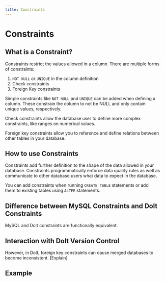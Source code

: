 ```yaml
---
title: Constraints
---
```


# Constraints

## What is a Constraint?

Constraints restrict the values allowed in a column. There are multiple forms of constraints: 

1. `NOT NULL` or `UNIQUE` in the column definition
2. Check constraints
3. Foreign Key constraints

Simple constraints like `NOT NULL` and `UNIQUE` can be added when defining a column. These constrain the column to not be NULL and only contain unique values, respectively.

Check constraints allow the database user to define more complex constraints, like ranges on numerical values. 

Foreign key constraints allow you to reference and define relations between other tables in your database. 

## How to use Constraints

Constraints add further definition to the shape of the data allowed in your database. Constraints programmatically enforce data quality rules as well as communicate to other database users what data to expect in the database.

You can add constraints when running `CREATE TABLE` statements or add them to existing tables using `ALTER` statements.

## Difference between MySQL Constraints and Dolt Constraints

MySQL and Dolt constraints are functionally equivalent.

## Interaction with Dolt Version Control

However, in Dolt, foreign key constraints can cause merged databases to become inconsistent. [Explain]

## Example


